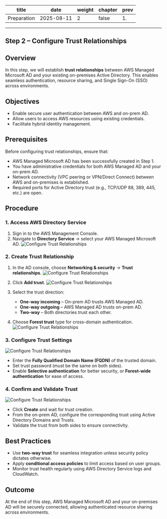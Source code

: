 | title       | date       | weight | chapter | prev |
|-------------|------------|--------|---------|------|
| Preparation | 2025-08-11 | 2      | false   | 1.   |
---
Step 2 – Configure Trust Relationships
---

## Overview
In this step, we will establish **trust relationships** between AWS Managed Microsoft AD and your existing on-premises Active Directory. This enables seamless authentication, resource sharing, and Single Sign-On (SSO) across environments.

## Objectives
- Enable secure user authentication between AWS and on-prem AD.
- Allow users to access AWS resources using existing credentials.
- Facilitate hybrid identity management.

## Prerequisites
Before configuring trust relationships, ensure that:
- AWS Managed Microsoft AD has been successfully created in Step 1.
- You have administrative credentials for both AWS Managed AD and your on-prem AD.
- Network connectivity (VPC peering or VPN/Direct Connect) between AWS and on-premises is established.
- Required ports for Active Directory trust (e.g., TCP/UDP 88, 389, 445, etc.) are open.

## Procedure

### 1. Access AWS Directory Service
1. Sign in to the AWS Management Console.
2. Navigate to **Directory Service** → select your AWS Managed Microsoft AD.
![Configure Trust Relationships](D:\workshop\static\images\1\01.png)

### 2. Create Trust Relationship
1. In the AD console, choose **Networking & security** → **Trust relationships**.
![Configure Trust Relationships](D:\workshop\static\images\1\02.png)

2. Click **Add trust**.
![Configure Trust Relationships](D:\workshop\static\images\1\03.png)

3. Select the trust direction:
   - **One-way incoming** – On-prem AD trusts AWS Managed AD.
   - **One-way outgoing** – AWS Managed AD trusts on-prem AD.
   - **Two-way** – Both directories trust each other.
4. Choose **Forest trust** type for cross-domain authentication.
![Configure Trust Relationships](D:\workshop\static\images\1\04.png)

### 3. Configure Trust Settings
![Configure Trust Relationships](D:\workshop\static\images\1\04.png)
- Enter the **Fully Qualified Domain Name (FQDN)** of the trusted domain.
- Set trust password (must be the same on both sides).
- Enable **Selective authentication** for better security, or **Forest-wide authentication** for ease of access.

### 4. Confirm and Validate Trust
![Configure Trust Relationships](D:\workshop\static\images\1\05.png)
- Click **Create** and wait for trust creation.
- From the on-prem AD, configure the corresponding trust using Active Directory Domains and Trusts.
- Validate the trust from both sides to ensure connectivity.

## Best Practices
- Use **two-way trust** for seamless integration unless security policy dictates otherwise.
- Apply **conditional access policies** to limit access based on user groups.
- Monitor trust health regularly using AWS Directory Service logs and CloudWatch.

## Outcome
At the end of this step, AWS Managed Microsoft AD and your on-premises AD will be securely connected, allowing authenticated resource sharing across environments.
